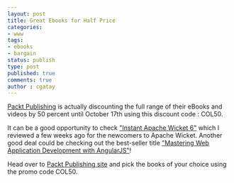 ```yaml
---
layout: post
title: Great Ebooks for Half Price
categories:
- www
tags:
- ebooks
- bargain
status: publish
type: post
published: true
comments: true
author : cgatay
---
```

[Packt Publishing](http://bit.ly/1bqvB29) is actually discounting the full range of their eBooks and videos by 50 percent until October 17th using this discount code : COL50. 

It can be a good opportunity to check ["Instant Apache Wicket 6"](http://www.packtpub.com/instant-apache-wicket-6/book) which I reviewed a few weeks ago for the newcomers to Apache Wicket. Another good deal could be checking out the best-seller title ["Mastering Web Application Development with AngularJS"](http://www.packtpub.com/angularjs-web-application-development/book)!

Head over to [Packt Publishing site](http://bit.ly/1bqvB29) and pick the books of your choice using the promo code COL50.

